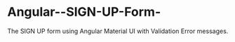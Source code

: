 # Angular--SIGN-UP-Form-
The SIGN UP form using Angular Material UI with Validation Error messages.
